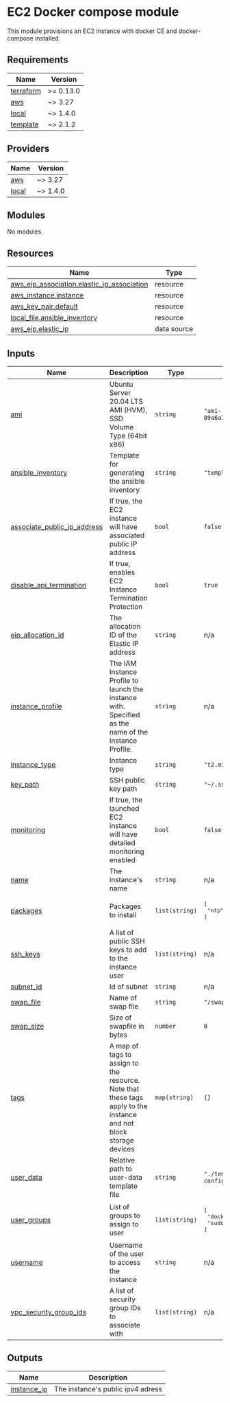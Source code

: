 # EC2 Docker compose module

This module provisions an EC2 instance with docker CE and docker-compose installed.

<!-- BEGINNING OF PRE-COMMIT-TERRAFORM DOCS HOOK -->
## Requirements

| Name | Version |
|------|---------|
| <a name="requirement_terraform"></a> [terraform](#requirement\_terraform) | >= 0.13.0 |
| <a name="requirement_aws"></a> [aws](#requirement\_aws) | ~> 3.27 |
| <a name="requirement_local"></a> [local](#requirement\_local) | ~> 1.4.0 |
| <a name="requirement_template"></a> [template](#requirement\_template) | ~> 2.1.2 |

## Providers

| Name | Version |
|------|---------|
| <a name="provider_aws"></a> [aws](#provider\_aws) | ~> 3.27 |
| <a name="provider_local"></a> [local](#provider\_local) | ~> 1.4.0 |

## Modules

No modules.

## Resources

| Name | Type |
|------|------|
| [aws_eip_association.elastic_ip_association](https://registry.terraform.io/providers/hashicorp/aws/latest/docs/resources/eip_association) | resource |
| [aws_instance.instance](https://registry.terraform.io/providers/hashicorp/aws/latest/docs/resources/instance) | resource |
| [aws_key_pair.default](https://registry.terraform.io/providers/hashicorp/aws/latest/docs/resources/key_pair) | resource |
| [local_file.ansible_inventory](https://registry.terraform.io/providers/hashicorp/local/latest/docs/resources/file) | resource |
| [aws_eip.elastic_ip](https://registry.terraform.io/providers/hashicorp/aws/latest/docs/data-sources/eip) | data source |

## Inputs

| Name | Description | Type | Default | Required |
|------|-------------|------|---------|:--------:|
| <a name="input_ami"></a> [ami](#input\_ami) | Ubuntu Server 20.04 LTS AMI (HVM), SSD Volume Type (64bit x86) | `string` | `"ami-09a6a7e49bd29554b"` | no |
| <a name="input_ansible_inventory"></a> [ansible\_inventory](#input\_ansible\_inventory) | Template for generating the ansible inventory | `string` | `"templates/hosts.tmpl"` | no |
| <a name="input_associate_public_ip_address"></a> [associate\_public\_ip\_address](#input\_associate\_public\_ip\_address) | If true, the EC2 instance will have associated public IP address | `bool` | `false` | no |
| <a name="input_disable_api_termination"></a> [disable\_api\_termination](#input\_disable\_api\_termination) | If true, enables EC2 Instance Termination Protection | `bool` | `true` | no |
| <a name="input_eip_allocation_id"></a> [eip\_allocation\_id](#input\_eip\_allocation\_id) | The allocation ID of the Elastic IP address | `string` | n/a | yes |
| <a name="input_instance_profile"></a> [instance\_profile](#input\_instance\_profile) | The IAM Instance Profile to launch the instance with. Specified as the name of the Instance Profile. | `string` | n/a | yes |
| <a name="input_instance_type"></a> [instance\_type](#input\_instance\_type) | Instance type | `string` | `"t2.micro"` | no |
| <a name="input_key_path"></a> [key\_path](#input\_key\_path) | SSH public key path | `string` | `"~/.ssh/id_rsa.pub"` | no |
| <a name="input_monitoring"></a> [monitoring](#input\_monitoring) | If true, the launched EC2 instance will have detailed monitoring enabled | `bool` | `false` | no |
| <a name="input_name"></a> [name](#input\_name) | The instance's name | `string` | n/a | yes |
| <a name="input_packages"></a> [packages](#input\_packages) | Packages to install | `list(string)` | <pre>[<br>  "ntp"<br>]</pre> | no |
| <a name="input_ssh_keys"></a> [ssh\_keys](#input\_ssh\_keys) | A list of public SSH keys to add to the instance user | `list(string)` | n/a | yes |
| <a name="input_subnet_id"></a> [subnet\_id](#input\_subnet\_id) | Id of subnet | `string` | n/a | yes |
| <a name="input_swap_file"></a> [swap\_file](#input\_swap\_file) | Name of swap file | `string` | `"/swap"` | no |
| <a name="input_swap_size"></a> [swap\_size](#input\_swap\_size) | Size of swapfile in bytes | `number` | `0` | no |
| <a name="input_tags"></a> [tags](#input\_tags) | A map of tags to assign to the resource. Note that these tags apply to the instance and not block storage devices | `map(string)` | `{}` | no |
| <a name="input_user_data"></a> [user\_data](#input\_user\_data) | Relative path to user-data template file | `string` | `"./templates/cloud-config.tmpl"` | no |
| <a name="input_user_groups"></a> [user\_groups](#input\_user\_groups) | List of groups to assign to user | `list(string)` | <pre>[<br>  "docker",<br>  "sudo"<br>]</pre> | no |
| <a name="input_username"></a> [username](#input\_username) | Username of the user to access the instance | `string` | n/a | yes |
| <a name="input_vpc_security_group_ids"></a> [vpc\_security\_group\_ids](#input\_vpc\_security\_group\_ids) | A list of security group IDs to associate with | `list(string)` | n/a | yes |

## Outputs

| Name | Description |
|------|-------------|
| <a name="output_instance_ip"></a> [instance\_ip](#output\_instance\_ip) | The instance's public ipv4 adress |
<!-- END OF PRE-COMMIT-TERRAFORM DOCS HOOK -->